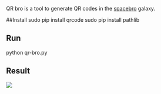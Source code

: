 QR bro is a tool to generate QR codes in the [spacebro](https://github.com/spacebro/spacebro) galaxy.

##Install
sudo pip install qrcode
sudo pip install pathlib

## Run

python qr-bro.py

## Result

![](https://rawgit.com/soixantecircuits/qr-bro/master/recipes/qrcode-path.svg)
